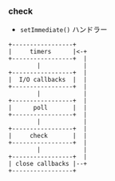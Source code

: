 ### check
* `setImmediate()` ハンドラー

```text
+-----------------+
|     timers      |<-+
+-----------------+  |
        |            |
+-----------------+  |
|  I/O callbacks  |  |
+-----------------+  |
        |            |
+-----------------+  |
|      poll       |  |
+-----------------+  |
        |            |
+-----------------+  |
|     check       |  |
+-----------------+  |
        |            |
+-----------------+  |
| close callbacks |--+
+-----------------+
```
<!-- .element: style="width: 300px;" class="left" -->
